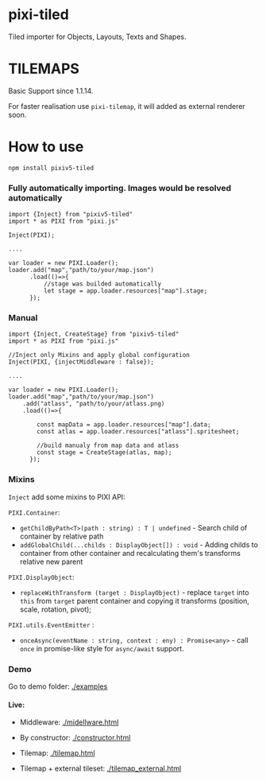 # pixi-tiled #

Tiled importer for Objects, Layouts, Texts and Shapes.

# TILEMAPS #

Basic Support since 1.1.14.

For faster realisation use `pixi-tilemap`, it will added as external renderer soon.


# How to use #
`npm install pixiv5-tiled`

### Fully automatically importing. Images would be resolved automatically

```
import {Inject} from "pixiv5-tiled"
import * as PIXI from "pixi.js"

Inject(PIXI);

....

var loader = new PIXI.Loader();
loader.add("map","path/to/your/map.json")
      .load(()=>{
          //stage was builded automatically
          let stage = app.loader.resources["map"].stage;
      });
```

### Manual

```
import {Inject, CreateStage} from "pixiv5-tiled"
import * as PIXI from "pixi.js"

//Inject only Mixins and apply global configuration 
Inject(PIXI, {injectMiddleware : false});

....

var loader = new PIXI.Loader();
loader.add("map","path/to/your/map.json")
    .add("atlass", "path/to/your/atlass.png)
    .load(()=>{

        const mapData = app.loader.resources["map"].data;
        const atlas = app.loader.resources["atlass"].spritesheet;

        //build manualy from map data and atlass
        const stage = CreateStage(atlas, map);
      });
```

### Mixins

`Inject` add some mixins to PIXI API:

`PIXI.Container`:
* `getChildByPath<T>(path : string) : T | undefined` -  Search child of container by relative path 
* `addGlobalChild(...childs : DisplayObject[]) : void` - Adding childs to container from other container and recalculating them's transforms relative new parent

`PIXI.DisplayObject`:
* `replaceWithTransform (target : DisplayObject)` - replaсe `target` into `this` from  `target` parent container and copying it transforms (position, scale, rotation, pivot);

`PIXI.utils.EventEmitter` : 
* `onceAsync(eventName : string, context : eny) : Promise<any>` - call `once` in promise-like style for `async/await` support.



### Demo
Go to demo folder: [./examples](./demo)

#### Live:
* Middleware: [./midellware.html](https://exponenta.github.io/pixi-tiled/examples/middleware)

* By constructor: [./constructor.html](https://exponenta.github.io/pixi-tiled/examples/constructor)

* Tilemap: [./tilemap.html](https://exponenta.github.io/pixi-tiled/examples/tilemap)

* Tilemap + external tileset: [./tilemap_external.html](https://exponenta.github.io/pixi-tiled/examples/tilemap_external_tileset)
